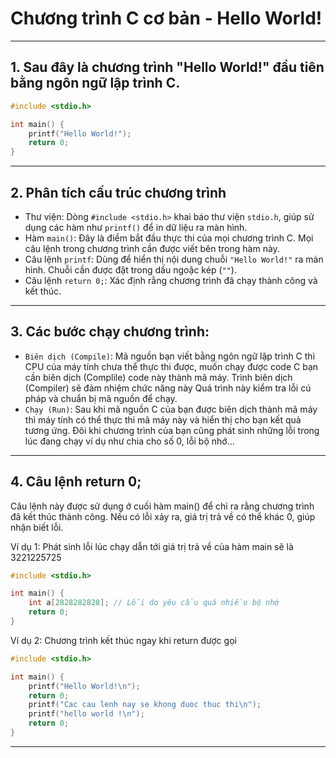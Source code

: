 # Chương trình C cơ bản - Hello World!

---

## 1. Sau đây là chương trình "Hello World!" đầu tiên bằng ngôn ngữ lập trình C.

```C
#include <stdio.h>

int main() {
    printf("Hello World!");
    return 0;
}
```

---

## 2. Phân tích cấu trúc chương trình

- Thư viện: Dòng `#include <stdio.h>` khai báo thư viện `stdio.h`, giúp sử dụng các hàm như `printf()` để in dữ liệu ra màn hình.
- Hàm `main()`: Đây là điểm bắt đầu thực thi của mọi chương trình C. Mọi câu lệnh trong chương trình cần được viết bên trong hàm này.
- Câu lệnh `printf`: Dùng để hiển thị nội dung chuỗi `"Hello World!"` ra màn hình. Chuỗi cần được đặt trong dấu ngoặc kép (`""`).
- Câu lệnh `return 0;`: Xác định rằng chương trình đã chạy thành công và kết thúc.

---

## 3. Các bước chạy chương trình:

- `Biên dịch (Compile)`: Mã nguồn bạn viết bằng ngôn ngữ lập trình C thì CPU của máy tính chưa thể thực thi được, muốn chạy được code C bạn cần biên dịch (Complile) code này thành mã máy. Trình biên dịch (Compiler) sẽ đảm nhiệm chức năng này Quá trình này kiểm tra lỗi cú pháp và chuẩn bị mã nguồn để chạy.
- `Chạy (Run)`: Sau khi mã nguồn C của bạn được biên dịch thành mã máy thì máy tính có thể thực thi mã máy này và hiển thị cho bạn kết quả tương ứng. Đôi khi chương trình của bạn cũng phát sinh những lỗi trong lúc đang chạy ví dụ như chia cho số 0, lỗi bộ nhớ...

---

## 4. Câu lệnh return 0;

Câu lệnh này được sử dụng ở cuối hàm main() để chỉ ra rằng chương trình đã kết thúc thành công. Nếu có lỗi xảy ra, giá trị trả về có thể khác 0, giúp nhận biết lỗi.

Ví dụ 1: Phát sinh lỗi lúc chạy dẫn tới giá trị trả về của hàm main sẽ là 3221225725

```C
#include <stdio.h>

int main() {
    int a[2828282828]; // Lỗi do yêu cầu quá nhiều bộ nhớ
    return 0;
}
```

Ví dụ 2: Chương trình kết thúc ngay khi return được gọi

```C
#include <stdio.h>

int main() {
    printf("Hello World!\n");
    return 0;
    printf("Cac cau lenh nay se khong duoc thuc thi\n");
    printf("hello world !\n");
    return 0;
}
```

---
